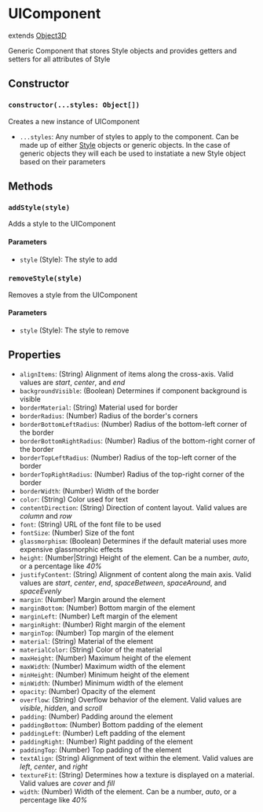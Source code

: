 # UIComponent

extends [Object3D](https://threejs.org/docs/#api/en/core/Object3D)

Generic Component that stores Style objects and provides getters and setters for all attributes of Style

## Constructor

### `constructor(...styles: Object[])`

Creates a new instance of UIComponent

- `...styles`: Any number of styles to apply to the component. Can be made up of either [Style](/docs/Style.md) objects or generic objects. In the case of generic objects they will each be used to instatiate a new Style object based on their parameters

## Methods

### `addStyle(style)`

Adds a style to the UIComponent

#### Parameters

- `style` (Style): The style to add

### `removeStyle(style)`

Removes a style from the UIComponent

#### Parameters

- `style` (Style): The style to remove

## Properties

- `alignItems`: (String) Alignment of items along the cross-axis. Valid values are _start_, _center_, and _end_
- `backgroundVisible`: (Boolean) Determines if component background is visible
- `borderMaterial`: (String) Material used for border
- `borderRadius`: (Number) Radius of the border's corners
- `borderBottomLeftRadius`: (Number) Radius of the bottom-left corner of the border
- `borderBottomRightRadius`: (Number) Radius of the bottom-right corner of the border
- `borderTopLeftRadius`: (Number) Radius of the top-left corner of the border
- `borderTopRightRadius`: (Number) Radius of the top-right corner of the border
- `borderWidth`: (Number) Width of the border
- `color`: (String) Color used for text
- `contentDirection`: (String) Direction of content layout. Valid values are _column_ and _row_
- `font`: (String) URL of the font file to be used
- `fontSize`: (Number) Size of the font
- `glassmorphism`: (Boolean) Determines if the default material uses more expensive glassmorphic effects
- `height`: (Number|String) Height of the element. Can be a number, _auto_, or a percentage like _40%_
- `justifyContent`: (String) Alignment of content along the main axis. Valid values are _start_, _center_, _end_, _spaceBetween_, _spaceAround_, and _spaceEvenly_
- `margin`: (Number) Margin around the element
- `marginBottom`: (Number) Bottom margin of the element
- `marginLeft`: (Number) Left margin of the element
- `marginRight`: (Number) Right margin of the element
- `marginTop`: (Number) Top margin of the element
- `material`: (String) Material of the element
- `materialColor`: (String) Color of the material
- `maxHeight`: (Number) Maximum height of the element
- `maxWidth`: (Number) Maximum width of the element
- `minHeight`: (Number) Minimum height of the element
- `minWidth`: (Number) Minimum width of the element
- `opacity`: (Number) Opacity of the element
- `overflow`: (String) Overflow behavior of the element. Valid values are _visible_, _hidden_, and _scroll_
- `padding`: (Number) Padding around the element
- `paddingBottom`: (Number) Bottom padding of the element
- `paddingLeft`: (Number) Left padding of the element
- `paddingRight`: (Number) Right padding of the element
- `paddingTop`: (Number) Top padding of the element
- `textAlign`: (String) Alignment of text within the element. Valid values are _left_, _center_, and _right_
- `textureFit`: (String) Determines how a texture is displayed on a material. Valid values are _cover_ and _fill_
- `width`: (Number) Width of the element. Can be a number, _auto_, or a percentage like _40%_

